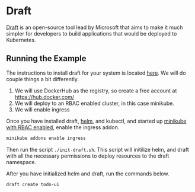 # Draft #

[Draft](https://github.com/Azure/draft/blob/master/docs/reference/dep-003.md) is an open-source tool lead by Microsoft that aims to make it much simpler for developers to build applications that would be deployed to Kubernetes.  

## Running the Example ##

The instructions to install draft for your system is located [here](https://github.com/Azure/draft/blob/master/docs/install.md).  We will do couple things a bit differently.

1. We will use DockerHub as the registry, so create a free account at https://hub.docker.com/
2. We will deploy to an RBAC enabled cluster, in this case minikube.
3. We will enable ingress

Once you have installed draft, [helm](https://github.com/kubernetes/helm), and kubectl, and started up [minikube with RBAC enabled](../bootcamp/exercises/README.md), enable the ingress addon.

```sh 
minikube addons enable ingress
```

Then run the script `./init-draft.sh`.  This script will initilize helm, and draft with all the necessary permissions to deploy resources to the draft namespace.

After you have initialized helm and draft, run the commands below. 

```sh
draft create todo-ui
```

